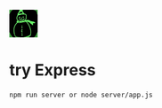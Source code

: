 ![img](https://github.com/studendzhoujun/jun/blob/master/static/img/txx.png)
# try Express

```
npm run server or node server/app.js
```